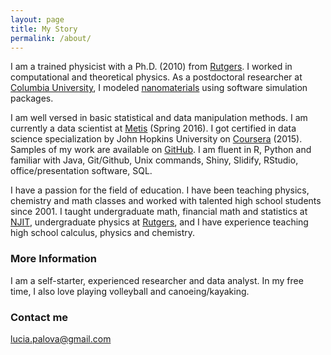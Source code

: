```yaml
---
layout: page
title: My Story
permalink: /about/
---
```


I am a trained physicist with a Ph.D. (2010) from [Rutgers](http://www.rutgers.edu/). I worked in computational and theoretical physics. 
As a postdoctoral researcher at [Columbia University](http://www.columbia.edu/), I modeled 
[nanomaterials](http://science.sciencemag.org/content/333/6045/999.abstract)
using software simulation packages.
<!-- I collaborated with other scientists, presented at conferences and published my work in top peer-reviewed journals.-->

I am well versed in basic statistical and data manipulation methods. I am currently a data scientist at 
[Metis](http://www.thisismetis.com/) (Spring 2016). I got certified in data science specialization by John Hopkins University on [Coursera](https://www.coursera.org/account/accomplishments/specialization/certificate/LL4BR8M6KAGX) (2015). Samples of my work are available on [GitHub](https://github.com/lpalova).
I am fluent in R, Python and familiar with Java, Git/Github, Unix commands, Shiny, Slidify, RStudio, office/presentation software, SQL.

I have a passion for the field of education. I have been teaching physics, chemistry and math classes and worked with talented high school students since 2001. I taught undergraduate math, financial math and statistics at [NJIT](http://www.njit.edu/), undergraduate physics at [Rutgers](http://www.rutgers.edu/), and I have experience teaching high school calculus, physics and chemistry.
<!--I have full responsibility for managing and running my classes. I am in charge of creating syllabi, exam questions and teaching materials, grading, and working with classroom presentation equipment.-->

### More Information
I am a self-starter, experienced researcher and data analyst. In my free time, I also love playing volleyball and canoeing/kayaking. 

### Contact me

[lucia.palova@gmail.com](mailto:email@domain.com)
